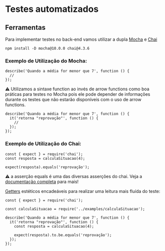 # Testes automatizados
## Ferramentas

Para implementar testes no back-end vamos utilizar a dupla [Mocha](https://mochajs.org/) e [Chai](https://www.chaijs.com/)

```
npm install -D mocha@10.0.0 chai@4.3.6
```

### Exemplo de Utilização do Mocha:

```
describe('Quando a média for menor que 7', function () {
  //
});
```

⚠️ Utilizamos a sintaxe function ao invés de arrow functions como boa práticas para testes no Mocha pois ele pode depender de informações durante os testes que não estarão disponíveis com o uso de arrow functions.

```
describe('Quando a média for menor que 7', function () {
  it('retorna "reprovação"', function () {
    //
  });
});
```

### Exemplo de Utilização do Chai:

```
const { expect } = require('chai');
const resposta = calculaSituacao(4);

expect(resposta).equals('reprovação');
```

⚠️ a asserção equals é uma das diversas asserções do chai. Veja a [documentação completa](https://www.chaijs.com/api/bdd/) para mais!


[Getters](https://www.chaijs.com/api/bdd/#method_language-chains) estéticos encadeáveis para realizar uma leitura mais fluída do teste:
```
const { expect } = require('chai');

const calculaSituacao = require('../examples/calculaSituacao');

describe('Quando a média for menor que 7', function () {
  it('retorna "reprovação"', function () {
    const resposta = calculaSituacao(4);

    expect(resposta).to.be.equals('reprovação');
  });
});
```